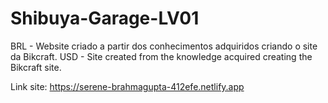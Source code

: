 # Shibuya-Garage-LV01
BRL - Website criado a partir dos conhecimentos adquiridos criando o site da Bikcraft. 
USD - Site created from the knowledge acquired creating the Bikcraft site.

Link site: https://serene-brahmagupta-412efe.netlify.app 
